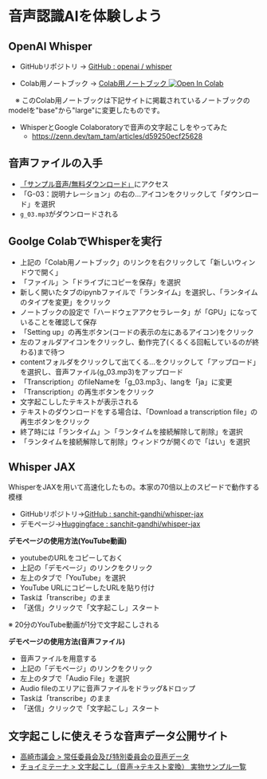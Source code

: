 # 音声認識AIを体験しよう

## OpenAI Whisper

- GitHubリポジトリ → [GitHub : openai / whisper](https://github.com/openai/whisper)

- Colab用ノートブック → [Colab用ノートブック ![Open In Colab](https://colab.research.google.com/assets/colab-badge.svg)](https://colab.research.google.com/github/OkinawaOpenLaboratory/ool-tech-connect/blob/main/VoiceRecogAI/whisper_large.ipynb)

　※ このColab用ノートブックは下記サイトに掲載されているノートブックのmodelを"base"から"large"に変更したものです。

- WhisperとGoogle Colaboratoryで音声の文字起こしをやってみた
  - https://zenn.dev/tam_tam/articles/d59250ecf25628

## 音声ファイルの入手

- [「サンプル音声/無料ダウンロード」](http://pro-video.jp/voice/announce/)にアクセス
- 「G-03：説明ナレーション」の右の…アイコンをクリックして「ダウンロード」を選択
- `g_03.mp3`がダウンロードされる


## Goolge ColabでWhisperを実行

- 上記の「Colab用ノートブック」のリンクを右クリックして「新しいウィンドウで開く」
- 「ファイル」＞「ドライブにコピーを保存」を選択
- 新しく開いたタブのipynbファイルで「ランタイム」を選択し、「ランタイムのタイプを変更」をクリック
- ノートブックの設定で「ハードウェアアクセラレータ」が「GPU」になっていることを確認して保存
- 「Setting up」の再生ボタン(コードの表示の左にあるアイコン)をクリック
- 左のフォルダアイコンをクリックし、動作完了(くるくる回転しているのが終わる)まで待つ
- contentフォルダをクリックして出てくる…をクリックして「アップロード」を選択し、音声ファイル(g_03.mp3)をアップロード
- 「Transcription」のfileNameを「g_03.mp3」、langを「ja」に変更
- 「Transcription」の再生ボタンをクリック
- 文字起こししたテキストが表示される
- テキストのダウンロードをする場合は、「Download a transcription file」の再生ボタンをクリック
- 終了時には「ランタイム」＞「ランタイムを接続解除して削除」を選択
- 「ランタイムを接続解除して削除」ウィンドウが開くので「はい」を選択

## Whisper JAX

WhisperをJAXを用いて高速化したもの。本家の70倍以上のスピードで動作する模様

- GitHubリポジトリ→[GitHub : sanchit-gandhi/whisper-jax](https://github.com/sanchit-gandhi/whisper-jax)
- デモページ→[Huggingface : sanchit-gandhi/whisper-jax](https://huggingface.co/spaces/sanchit-gandhi/whisper-jax)

**デモページの使用方法(YouTube動画)**

- youtubeのURLをコピーしておく
- 上記の「デモページ」のリンクをクリック
- 左上のタブで「YouTube」を選択
- YouTube URLにコピーしたURLを貼り付け
- Taskは「transcribe」のまま
- 「送信」クリックで「文字起こし」スタート

※ 20分のYouTube動画が1分で文字起こしされる

**デモページの使用方法(音声ファイル)**

- 音声ファイルを用意する
- 上記の「デモページ」のリンクをクリック
- 左上のタブで「Audio File」を選択
- Audio fileのエリアに音声ファイルをドラッグ&ドロップ
- Taskは「transcribe」のまま
- 「送信」クリックで「文字起こし」スタート


## 文字起こしに使えそうな音声データ公開サイト

- [高崎市議会 > 常任委員会及び特別委員会の音声データ](https://www.city.takasaki.gunma.jp/docs/2020050800076/)
- [チョイミテーナ > 文字起こし（音声→テキスト変換） 実物サンプル一覧](https://choimitena.com/Audio/Sample)
